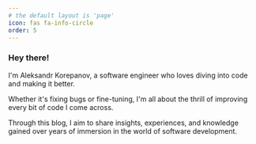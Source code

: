 ```yaml
---
# the default layout is 'page'
icon: fas fa-info-circle
order: 5
---
```


### Hey there!

I'm Aleksandr Korepanov, a software engineer who loves diving into code and making it better.

Whether it's fixing bugs or fine-tuning, I'm all about the thrill of improving every bit of code I come across.

Through this blog, I aim to share insights, experiences, and knowledge gained over years of immersion in the world of software development.
